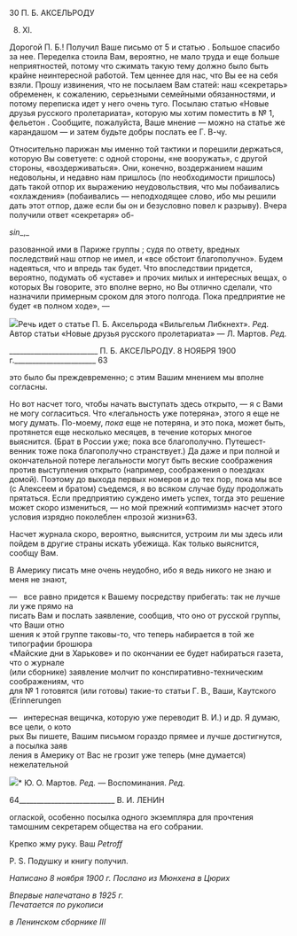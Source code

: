 30 П. Б. АКСЕЛЬРОДУ

8. XI.

Дорогой П. Б.! Получил Ваше письмо от 5 и статью . Большое спасибо за нее. Пере­делка стоила Вам, вероятно, не мало труда и еще больше неприятностей, потому что сжимать такую тему должно было быть крайне неинтересной работой. Тем ценнее для нас, что Вы ее на себя взяли. Прошу извинения, что не посылаем Вам статей: наш «сек­ретарь» обременен, к сожалению, серьезными семейными обязанностями, и потому пе­реписка идет у него очень туго. Посылаю статью «Новые друзья русского пролетариа­та», которую мы хотим поместить в № 1, фельетон . Сообщите, пожалуйста, Ваше мнение — можно на статье же карандашом — и затем будьте добры послать ее Г. В-чу.

Относительно парижан мы именно той тактики и порешили держаться, которую Вы советуете: с одной стороны, «не вооружать», с другой стороны, «воздерживаться». Они, конечно, воздержанием нашим недовольны, и недавно нам пришлось (по необходимо­сти пришлось) дать такой отпор их выражению неудовольствия, что мы побаивались «охлаждения» (побаивались — неподходящее слово, ибо мы решили дать этот отпор, даже если бы он и безусловно повел к разрыву). Вчера получили ответ «секретаря» об-

_sin__,_

разованной ими в Париже группы ; судя по ответу, вредных последствий наш отпор не имел, и «все обстоит благополучно». Будем надеяться, что и впредь так будет. Что впо­следствии придется, вероятно, подумать об «уставе» и прочих милых и интересных ве­щах, о которых Вы говорите, это вполне верно, но Вы отлично сделали, что назначили примерным сроком для этого полгода. Пока предприятие не будет «в полном ходе», —

![](file:///C:/Users/bot32/AppData/Local/Temp/msohtmlclip1/01/clip_image001.png)Речь идет о статье П. Б. Аксельрода «Вильгельм Либкнехт». _Ред._ Автор статьи «Новые друзья русского пролетариата» — Л. Мартов. _Ред._

  

_________________________ П. Б. АКСЕЛЬРОДУ. 8 НОЯБРЯ 1900 г._______________________ 63

это было бы преждевременно; с этим Вашим мнением мы вполне согласны.

Но вот насчет того, чтобы начать выступать здесь открыто, — я с Вами не могу со­гласиться. Что «легальность уже потеряна», этого я еще не могу думать. По-моему, _по­ка_ еще не потеряна, и это пока, может быть, протянется еще несколько месяцев, в тече­ние которых многое выяснится. (Брат в России уже; пока все благополучно. Путешест­венник тоже пока благополучно странствует.) Да даже и при полной и окончательной потере легальности могут быть веские соображения против выступления открыто (на­пример, соображения о поездках домой). Поэтому до выхода первых номеров и до тех пор, пока мы все (с Алексеем и братом) съедемся, я во всяком случае буду продолжать прятаться. Если предприятию суждено иметь успех, тогда это решение может скоро измениться, — но мой прежний «оптимизм» насчет этого условия изрядно поколеблен «прозой жизни»63.

Насчет журнала скоро, вероятно, выяснится, устроим ли мы здесь или пойдем в дру­гие страны искать убежища. Как только выяснится, сообщу Вам.

В Америку писать мне очень неудобно, ибо я ведь никого не знаю и меня не знают,

—   все равно придется к Вашему посредству прибегать: так не лучше ли уже прямо на­  
писать Вам и послать заявление, сообщив, что оно от русской группы, что Ваши отно­  
шения к этой группе таковы-то, что теперь набирается в той же типографии брошюра  
«Майские дни в Харькове» и по окончании ее будет набираться газета, что о журнале  
(или сборнике) заявление молчит по конспиративно-техническим соображениям, что  
для № 1 готовятся (или готовы) такие-то статьи Г. В., Ваши, Каутского (Erinnerungen

—   интересная вещичка, которую уже переводит В. И.) и др. Я думаю, все цели, о кото­  
рых Вы пишете, Вашим письмом гораздо прямее и лучше достигнутся, а посылка заяв­  
ления в Америку от Вас не грозит уже теперь (мне думается) нежелательной

![](file:///C:/Users/bot32/AppData/Local/Temp/msohtmlclip1/01/clip_image002.png)* Ю. О. Мартов. _Ред._ — Воспоминания. _Ред._

  

64___________________________ В. И. ЛЕНИН

оглаской, особенно посылка одного экземпляра для прочтения тамошним секретарем общества на его собрании.

Крепко жму руку. Ваш _Petroff_

P. S. Подушку и книгу получил.

_Написано 8 ноября 1900 г. Послано из Мюнхена в Цюрих_

_Впервые напечатано в 1925 г.                                                                     Печатается по рукописи_

_в Ленинском сборнике_ _III_